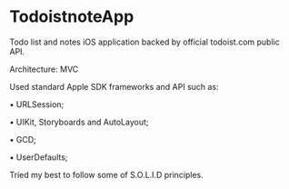 # TodoistnoteApp

Todo list and notes iOS application backed by official todoist.com public API.

Architecture: MVC

Used standard Apple SDK frameworks and API such as:

• URLSession;

• UIKit, Storyboards and AutoLayout;

• GCD;

• UserDefaults;

Tried my best to follow some of S.O.L.I.D principles.



